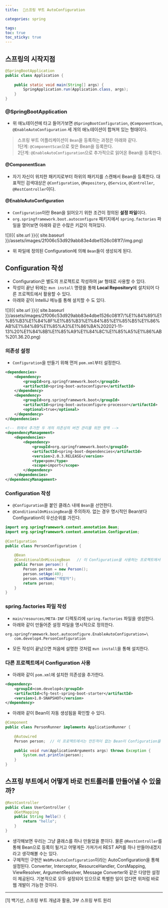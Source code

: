 ```yaml
---
title:  🍃스프링 부트 AutoConfiguration

categories: spring

tags: 
toc: true
toc_sticky: true
---
```


  
## 스프링의 시작지점  
```java  
@SpringBootApplication  
public class Application {  
  
    public static void main(String[] args) {  
        SpringApplication.run(Application.class, args);  
    }  
}  
```  
  
### @SpringBootApplication  
- 위 애노테이션에 타고 들어가보면 `@SpringBootConfiguration`, `@ComponentScan`, `@EnableAutoConfiguration` 세 개의 애노테이션이 합쳐져 있는 형태이다.  
  
> 스프링 부트 어플리케이션이 `Bean`을 등록하는 과정은 아래와 같다.    
> 1단계: `@ComponentScan`으로 찾은 Bean을 등록한다.    
> 2단계: `@EnableAutoConfiguration`으로 추가적으로 읽어온 Bean을 등록한다.    
  
#### @ComponentScan  
- 자기 자신이 위치한 패키지로부터 하위의 패키지를 스캔해서 Bean을 등록한다. 대표적인 검색대상은  `@Configuration`, `@Repository`, `@Service`, `@Controller`, `@RestController`이다.  
  
#### @EnableAutoConfiguration  
- `Configuration`이란 Bean을 읽어오기 위한 조건이 정의된 **설정 파일**이다.  
- `org.springframework.boot.autoconfigure` 패키지에서 `spring.factories` 파일을 열어보면 아래와 같은 수많은 키값이 적혀있다.  
  
![]({{ site.url }}{{ site.baseurl }}/assets/images/2f006c53d929abb83e4dbe1526c081f7/img.png)  
  
- 위 파일에 정의된 Configuration에 의해 `Bean`들이 생성되게 된다.  
  
## Configuration 작성  
- Configuration은 별도의 프로젝트로 작성하여 jar 형태로 사용할 수 있다.  
- 작성이 끝난 뒤에는 `mvn install` 명령을 통해 **Local Repository**에 설치되어 다른 프로젝트에서 활용할 수 있다.  
- 아래와 같이 IntelliJ 메뉴를 통해 설치할 수 도 있다.  
  
![]({{ site.url }}{{ site.baseurl }}/assets/images/2f006c53d929abb83e4dbe1526c081f7/%E1%84%89%E1%85%B3%E1%84%8F%E1%85%B3%E1%84%85%E1%85%B5%E1%86%AB%E1%84%89%E1%85%A3%E1%86%BA%202021-11-13%20%E1%84%8B%E1%85%A9%E1%84%8C%E1%85%A5%E1%86%AB%201.36.20.png)  
  
### 의존성 설정  
- `Configuration`을 만들기 위해 먼저 `pom.xml`부터 설정한다.  
  
```xml  
<dependencies>  
	<dependency>  
		<groupId>org.springframework.boot</groupId>  
		<artifactId>spring-boot-autoconfigure</artifactId>  
	</dependency>  
	<dependency>  
		<groupId>org.springframework.boot</groupId>  
		<artifactId>spring-boot-autoconfigure-processor</artifactId>  
		<optional>true</optional>  
	</dependency>  
</dependencies>  
  
<!-- 위에서 추가한 두 개의 의존성의 버전 관리를 위한 영역 -->  
<dependencyManagement>  
	<dependencies>  
		<dependency>  
			<groupId>org.springframework.boot</groupId>  
			<artifactId>spring-boot-dependencies</artifactId>  
			<version>2.0.3.RELEASE</version>  
			<type>pom</type>  
			<scope>import</scope>  
		</dependency>  
	</dependencies>  
</dependencyManagement>  
```  
  
### Configuration 작성  
- `@Configuration`을 붙인 클래스 내에 `Bean`을 선언한다.  
- `@ConditionalOnMissingBean`을 주의하자. 없는 경우 명시적인 Bean보다 Configuration이 우선순위를 가진다.  
  
```java  
import org.springframework.context.annotation.Bean;  
import org.springframework.context.annotation.Configuration;  
  
@Configuration  
public class PersonConfiguration {  
  
	@Bean  
	@ConditionalOnMissingBean	// 이 Configuration을 사용하는 프로젝트에서 같은 Bean이 있으면 생성하지 않는다.  
	public Person person() {  
		Person person = new Person();  
		person.setAge(40);  
		person.setName("깨발자");  
		return person;  
	}  
}  
```  
  
### spring.factories 파일 작성  
- `main/resources/META-INF` 디렉토리에 `spring.factories` 파일을 생성한다.  
- 아래와 같이 만들어준 설정 파일을 명시적으로 정의한다.  
  
```  
org.springframework.boot.autoconfigure.EnableAutoConfiguration=\  
	com.develop4.PersonConfiguration  
```  
  
- 모든 작성이 끝났으면 처음에 설명한 것처럼 `mvn install`을 통해 설치한다.  
  
### 다른 프로젝트에서 Configuration 사용  
- 아래와 같이 `pom.xml`에 설치한 의존성을 추가한다.  
  
```xml  
<dependency>  
	<groupId>com.develop4</groupId>  
	<artifactId>cfg-test-spring-boot-starter</artifactId>  
	<version>1.0-SNAPSHOT</version>  
</dependency>  
```  
  
- 아래와 같이 Bean이 자동 생성됨을 확인할 수 있다.  
  
```java  
@Component  
public class PersonRunner implements ApplicationRunner {  
  
	@Autowired  
	Person person;	// 이 프로젝트에서는 만든적이 없는 Bean이 Configuration을 통해 주입된다.  
  
	public void run(ApplicationArguments args) throws Exception {  
		System.out.println(person);  
	}  
}  
```  
  
## 스프링 부트에서 어떻게 바로 컨트롤러를 만들어낼 수 있을까?  
```java  
@RestController  
public class UserController {  
	@GetMapping  
	public String hello() {  
		return "hello";  
	}  
}  
```  
  
- 생각해보면 우리는 그냥 클래스를 하나 만들었을 뿐이다. 물론 `@RestController`를 통해 Bean으로 등록이 될거고 어떻게든 가져가서 REST API를 하나 만들어내겠지라고 생각해볼 수는 있다.  
- 구체적인 구현은 `WebMvcAutoConfiguration`이라는 AutoConfiguration을 통해 설정된다. Converter, Interceptor, ResourceHandler, CorsMapping, ViewResolver, ArgumentResolver, Message Converter와 같은 다양한 설정이 제공된다. 기본적으로 모두 설정되어 있으므로 특별한 일이 없다면 위처럼 바로 웹 개발이 가능한 것이다.  
  
- - - -  
[1] 백기선, 스프링 부트 개념과 활용, 3부 스프링 부트 원리  
